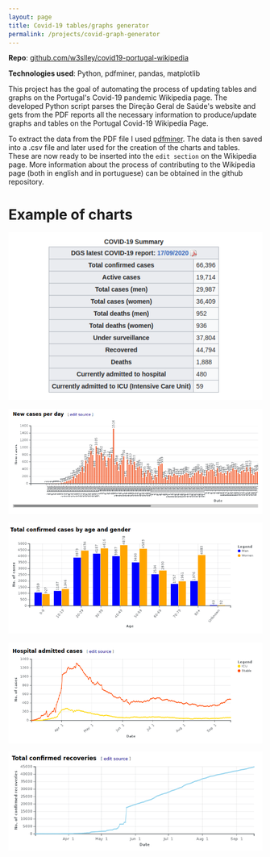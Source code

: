 ```yaml
---
layout: page
title: Covid-19 tables/graphs generator
permalink: /projects/covid-graph-generator
---
```

**Repo**: [github.com/w3slley/covid19-portugal-wikipedia](https://github.com/w3slley/covid19-portugal-wikipedia)

**Technologies used**: Python, pdfminer, pandas, matplotlib

This project has the goal of automating the process of updating tables and graphs on the Portugal's Covid-19 pandemic Wikipedia page. The developed Python script parses the Direção Geral de Saúde's website and gets from the PDF reports all the necessary information to produce/update graphs and tables on the Portugal Covid-19 Wikipedia Page.

To extract the data from the PDF file I used [pdfminer](https://github.com/euske/pdfminer). The data is then saved into a .csv file and later used for the creation of the charts and tables. These are now ready to be inserted into the `edit section` on the Wikipedia page. More information about the process of contributing to the Wikipedia page (both in english and in portuguese) can be obtained in the github repository.

# Example of charts

![](https://raw.githubusercontent.com/w3slley/covid19-portugal-wikipedia/master/images/summary.png)

![](https://raw.githubusercontent.com/w3slley/covid19-portugal-wikipedia/master/images/daily_cases.png)

![](https://raw.githubusercontent.com/w3slley/covid19-portugal-wikipedia/master/images/cases_age_gender.png)

![](https://raw.githubusercontent.com/w3slley/covid19-portugal-wikipedia/master/images/hospital_admitted.png)

![](https://raw.githubusercontent.com/w3slley/covid19-portugal-wikipedia/master/images/total_recoveries.png)
